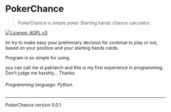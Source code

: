 # PokerChance


>PokerChance is simple poker Starting hands chance calculator.

[![License: AGPL v3](https://img.shields.io/badge/License-AGPL%20v3-blue.svg)](https://www.gnu.org/licenses/agpl-3.0)

Im try to make easy your preliminary decision for continue to play or not, based on your position and your starting hands cards. 

Program is so simple for using. 

you can call me st.patriarch and this is my first experience in programming. Don't judge me harshly...
Thanks.

###### Programming language: Python.
---
PokerChance version 0.0.1

